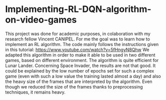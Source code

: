 # Implementing-RL-DQN-algorithm-on-video-games

This project was done for academic purposes, in colaboration with my research fellow Vincent CANIPEL. For me the goal was to learn how to implement an RL algorithm. The code mainly follows the instructions given in this tutorial: https://www.youtube.com/watch?v=5fHngyN8Qhw
We adapted this algorithm in order to make it able to be used in two different games, based on different environment.
The algorithm is quite efficient for Lunar Lander.
Concerning Space Invader, the results are not that good. It could be explained by the low number of epochs set for such a complex game (even with such a low value the training lasted almost a day) and also the heavy size of the frames that are interpreted by the algorithm. Even though we reduced the size of the frames thanks to preprocessing techniques, it remains heavy.

